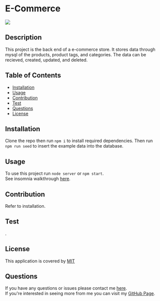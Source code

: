 
  # E-Commerce
  ![](https://img.shields.io/badge/License-MIT-blue)

  ## Description
  This project is the back end of a e-commerce store. It stores data through mysql of the products, product tags, and categories. The data can be recieved, created, updated, and deleted.

  ## Table of Contents
  * [Installation](#installation)
  * [Usage](#usage)
  * [Contribution](#contribution)
  * [Test](#test)
  * [Questions](#questions)
  * [License](#license)
  
  ## Installation
  Clone the repo then run `npm i` to install required dependencies. Then run `npm run seed` to insert the example data into the database.
  
  ## Usage
  To use this project run `node server` or `npm start`. <br/>
  See insomnia walkthrough [here](https://drive.google.com/file/d/1p5wCnp6tJX6uSsntita-K17hNXRqQwaT/view).

  ## Contribution
  Refer to installation.

  ## Test
  .

  
  ## License 
  This application is covered by [MIT](https://choosealicense.com/licenses/mit/)
  

  ## Questions
  If you have any questions or issues please contact me [here](mailto:andrewfaugno825@gmail.com). </br>
  If you're interested in seeing more from me you can visit my [GitHub Page](http://github.com/AndrewFaugno).
